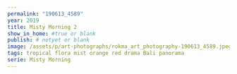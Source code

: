 ```yaml
---
permalink: "190613_4589"
year: 2019
title: Misty Morning 2
show_in_home: #true or blank
publish: # notyet or blank
image: /assets/p/art-photographs/rokma_art_photography-190613_4589.jpeg
tags: tropical flora mist orange red drama Bali panorama
serie: Misty Morning
---
```

